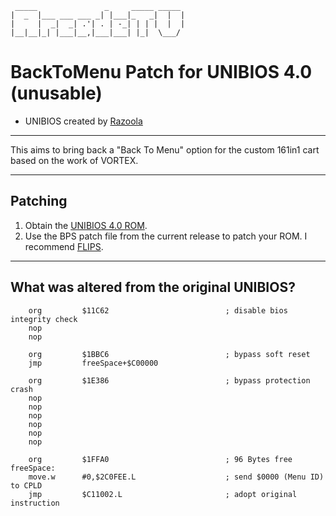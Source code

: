 ```
 _____               _     _____ _____ 
|  _  |___ ___ ___ _| |___|_   _|  |  |
|     |  _|  _| .'| . | -_| | | |  |  |
|__|__|_| |___|__,|___|___| |_|  \___/ 
```
# BackToMenu Patch for UNIBIOS 4.0 (unusable)

- UNIBIOS created by [Razoola](http://unibios.free.fr)

---

This aims to bring back a "Back To Menu" option for the custom 161in1 cart based on the work of VORTEX.

---

## Patching

1. Obtain the [UNIBIOS 4.0 ROM](http://unibios.free.fr/download/uni-bios-40.zip).
2. Use the BPS patch file from the current release to patch your ROM. I recommend [FLIPS](https://dl.smwcentral.net/11474/floating.zip). 

---

## What was altered from the original UNIBIOS?

```
    org         $11C62                          ; disable bios integrity check
    nop 
    nop

    org         $1BBC6                          ; bypass soft reset
    jmp         freeSpace+$C00000

    org         $1E386                          ; bypass protection crash
    nop
    nop
    nop
    nop
    nop
    nop

    org         $1FFA0                          ; 96 Bytes free
freeSpace:
    move.w      #0,$2C0FEE.L                    ; send $0000 (Menu ID) to CPLD
    jmp         $C11002.L                       ; adopt original instruction 

```

